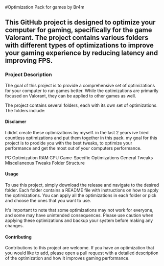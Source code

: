 #Optimization Pack for games by Br4m
## This GitHub project is designed to optimize your computer for gaming, specifically for the game Valorant. The project contains various folders with different types of optimizations to improve your gaming experience by reducing latency and improving FPS.

### Project Description
The goal of this project is to provide a comprehensive set of optimizations for your computer to run games better. While the optimizations are primarily focused on Valorant, they can be applied to other games as well.

The project contains several folders, each with its own set of optimizations. The folders include:

#### Disclamer
I didnt create these optimizations by myself. in the last 2 years ive tried countless optimizations and put them together in this pack. my goal for this project is to prodide you with the best tweaks, to optimize your performance and get the most out of your computers performance.

PC Optimization
RAM
GPU
Game-Specific Optimizations
General Tweaks
Miscellaneous Tweaks
Folder Structure

#### Usage
To use this project, simply download the release and navigate to the desired folder. Each folder contains a README file with instructions on how to apply the optimizations. You can apply all the optimizations in each folder or pick and choose the ones that you want to use.

It's important to note that some optimizations may not work for everyone, and some may have unintended consequences. Please use caution when applying these optimizations and backup your system before making any changes.

#### Contributing
Contributions to this project are welcome. If you have an optimization that you would like to add, please open a pull request with a detailed description of the optimization and how it improves gaming performance.

